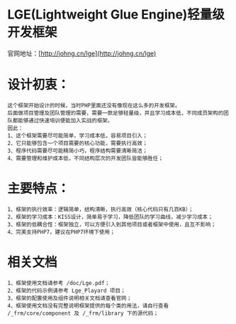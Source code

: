 # LGE(Lightweight Glue Engine)轻量级开发框架
官网地址：[http://johng.cn/lge](http://johng.cn/lge)

# 设计初衷：
    这个框架开始设计的时候，当时PHP里面还没有像现在这么多的开发框架。
    后面做项目管理及团队管理的需要，需要一款足够轻量级，并且学习成本低，不同成员架构的团队都能够通过快速培训便能加入实战的框架。
    因此：
    1、这个框架需要尽可能简单，学习成本低，容易项目引入；
    2、它只能够包含一个项目需要的核心功能，需要执行高效；
    3、程序代码需要尽可能精简小巧，程序结构需要清晰简洁；
    4、需要管理和维护成本低，不同结构层次的开发团队皆能够胜任；

# 主要特点：
    1、框架的执行效率：逻辑简单，结构清晰，执行高效（核心代码只有几百KB）；
    2、框架的学习成本：KISS设计，简单易于学习，降低团队的学习曲线，减少学习成本；
    3、框架的低耦合性：框架独立，可以方便引入到其他项目或者框架中使用，且互不影响；
    4、完美支持PHP7，建议在PHP7环境下使用；

# 相关文档
    1、框架使用文档请参考 /doc/Lge.pdf；
    2、框架的代码示例请参考 Lge_Playard 项目；
    3、框架的配置使用及组件说明相关文档请查看官网；
    4、框架使用文档没有完整说明框架提供的每个类的用法，请自行查看 /_frm/core/component 及 /_frm/library 下的源代码；


